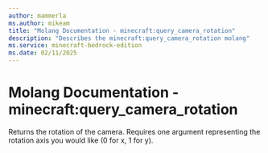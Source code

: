 ```yaml
---
author: mammerla
ms.author: mikeam
title: "Molang Documentation - minecraft:query_camera_rotation"
description: "Describes the minecraft:query_camera_rotation molang"
ms.service: minecraft-bedrock-edition
ms.date: 02/11/2025 
---
```


# Molang Documentation - minecraft:query_camera_rotation

Returns the rotation of the camera.  Requires one argument representing the rotation axis you would like (0 for x, 1 for y).
